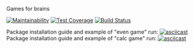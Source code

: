 Games for brains

[![Maintainability](https://api.codeclimate.com/v1/badges/3966a75ff7ff2bac4108/maintainability)](https://codeclimate.com/github/karasino/project-lvl1-s388/maintainability)
[![Test Coverage](https://api.codeclimate.com/v1/badges/3966a75ff7ff2bac4108/test_coverage)](https://codeclimate.com/github/karasino/project-lvl1-s388/test_coverage)
[![Build Status](https://travis-ci.org/karasino/project-lvl1-s388.svg?branch=master)](https://travis-ci.org/karasino/project-lvl1-s388)

Package installation guide and example of "even game" run:
[![asciicast](https://asciinema.org/a/yRqoNdeFmXUSU2Bx0jdFDjMAu.svg)](https://asciinema.org/a/yRqoNdeFmXUSU2Bx0jdFDjMAu)
Package installation guide and example of "calc game" run:
[![asciicast](https://asciinema.org/a/Wn1bVjVmYF6ZhGvI4Z3QjMKYp.svg)](https://asciinema.org/a/Wn1bVjVmYF6ZhGvI4Z3QjMKYp)
